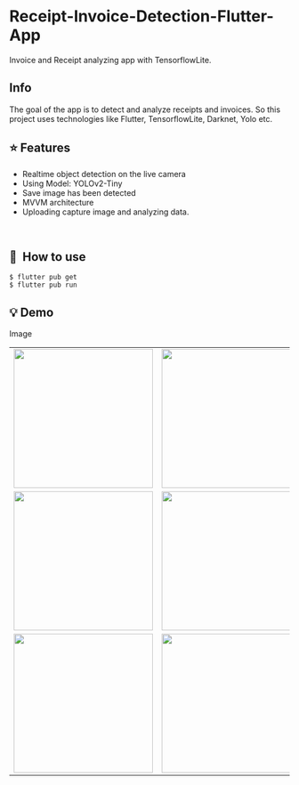 # Receipt-Invoice-Detection-Flutter-App

Invoice and Receipt analyzing app with TensorflowLite.

## Info
The goal of the app is to detect and analyze receipts and invoices.
So this project uses technologies like Flutter, TensorflowLite, Darknet, Yolo etc.

## :star: Features

* Realtime object detection on the live camera
* Using Model: YOLOv2-Tiny
* Save image has been detected
* MVVM architecture
* Uploading capture image and analyzing data.

<br>

## 🚀&nbsp; How to use

```
$ flutter pub get
$ flutter pub run

```

## :bulb: Demo

Image
<table>
  <tr>
    <td><img src="https://raw.githubusercontent.com/hiennguyen92/flutter_realtime_object_detection/main/images/image1.jpg" width="250"></td>
    <td><img src="https://raw.githubusercontent.com/hiennguyen92/flutter_realtime_object_detection/main/images/image2.jpg" width="250"></td>
  </tr>
  <tr>
    <td><img src="https://raw.githubusercontent.com/hiennguyen92/flutter_realtime_object_detection/main/images/image3.jpg" width="250"></td>
    <td><img src="https://raw.githubusercontent.com/hiennguyen92/flutter_realtime_object_detection/main/images/image4.jpg" width="250"></td>
  </tr>
  <tr>
    <td><img src="https://raw.githubusercontent.com/hiennguyen92/flutter_realtime_object_detection/main/images/image5.jpg" width="250"></td>
    <td><img src="https://raw.githubusercontent.com/hiennguyen92/flutter_realtime_object_detection/main/images/image6.jpg" width="250"></td>
  </tr>
 </table>